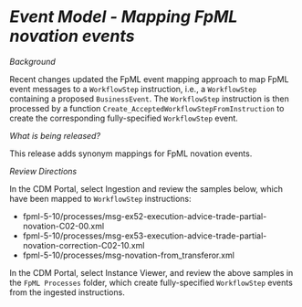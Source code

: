 # *Event Model - Mapping FpML novation events*

_Background_

Recent changes updated the FpML event mapping approach to map FpML event messages to a `WorkflowStep` instruction, i.e., a `WorkflowStep` containing a proposed `BusinessEvent`. The `WorkflowStep` instruction is then processed by a function `Create_AcceptedWorkflowStepFromInstruction` to create the corresponding fully-specified `WorkflowStep` event.

_What is being released?_

This release adds synonym mappings for FpML novation events.

_Review Directions_

In the CDM Portal, select Ingestion and review the samples below, which have been mapped to `WorkflowStep` instructions:

- fpml-5-10/processes/msg-ex52-execution-advice-trade-partial-novation-C02-00.xml
- fpml-5-10/processes/msg-ex53-execution-advice-trade-partial-novation-correction-C02-10.xml
- fpml-5-10/processes/msg-novation-from_transferor.xml

In the CDM Portal, select Instance Viewer, and review the above samples in the `FpML Processes` folder, which create fully-specified `WorkflowStep` events from the ingested instructions.

